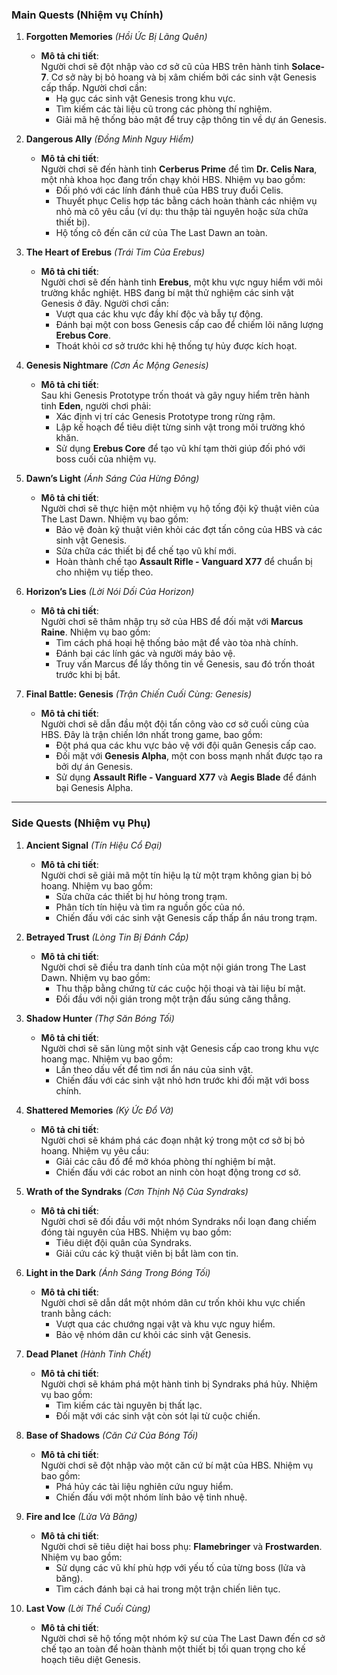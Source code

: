 ### **Main Quests (Nhiệm vụ Chính)**

1. **Forgotten Memories** _(Hồi Ức Bị Lãng Quên)_
    
    - **Mô tả chi tiết**:  
        Người chơi sẽ đột nhập vào cơ sở cũ của HBS trên hành tinh **Solace-7**. Cơ sở này bị bỏ hoang và bị xâm chiếm bởi các sinh vật Genesis cấp thấp. Người chơi cần:
        - Hạ gục các sinh vật Genesis trong khu vực.
        - Tìm kiếm các tài liệu cũ trong các phòng thí nghiệm.
        - Giải mã hệ thống bảo mật để truy cập thông tin về dự án Genesis.
2. **Dangerous Ally** _(Đồng Minh Nguy Hiểm)_
    
    - **Mô tả chi tiết**:  
        Người chơi sẽ đến hành tinh **Cerberus Prime** để tìm **Dr. Celis Nara**, một nhà khoa học đang trốn chạy khỏi HBS. Nhiệm vụ bao gồm:
        - Đối phó với các lính đánh thuê của HBS truy đuổi Celis.
        - Thuyết phục Celis hợp tác bằng cách hoàn thành các nhiệm vụ nhỏ mà cô yêu cầu (ví dụ: thu thập tài nguyên hoặc sửa chữa thiết bị).
        - Hộ tống cô đến căn cứ của The Last Dawn an toàn.
3. **The Heart of Erebus** _(Trái Tim Của Erebus)_
    
    - **Mô tả chi tiết**:  
        Người chơi sẽ đến hành tinh **Erebus**, một khu vực nguy hiểm với môi trường khắc nghiệt. HBS đang bí mật thử nghiệm các sinh vật Genesis ở đây. Người chơi cần:
        - Vượt qua các khu vực đầy khí độc và bẫy tự động.
        - Đánh bại một con boss Genesis cấp cao để chiếm lõi năng lượng **Erebus Core**.
        - Thoát khỏi cơ sở trước khi hệ thống tự hủy được kích hoạt.
4. **Genesis Nightmare** _(Cơn Ác Mộng Genesis)_
    
    - **Mô tả chi tiết**:  
        Sau khi Genesis Prototype trốn thoát và gây nguy hiểm trên hành tinh **Eden**, người chơi phải:
        - Xác định vị trí các Genesis Prototype trong rừng rậm.
        - Lập kế hoạch để tiêu diệt từng sinh vật trong môi trường khó khăn.
        - Sử dụng **Erebus Core** để tạo vũ khí tạm thời giúp đối phó với boss cuối của nhiệm vụ.
5. **Dawn’s Light** _(Ánh Sáng Của Hừng Đông)_
    
    - **Mô tả chi tiết**:  
        Người chơi sẽ thực hiện một nhiệm vụ hộ tống đội kỹ thuật viên của The Last Dawn. Nhiệm vụ bao gồm:
        - Bảo vệ đoàn kỹ thuật viên khỏi các đợt tấn công của HBS và các sinh vật Genesis.
        - Sửa chữa các thiết bị để chế tạo vũ khí mới.
        - Hoàn thành chế tạo **Assault Rifle - Vanguard X77** để chuẩn bị cho nhiệm vụ tiếp theo.
6. **Horizon’s Lies** _(Lời Nói Dối Của Horizon)_
    
    - **Mô tả chi tiết**:  
        Người chơi sẽ thâm nhập trụ sở của HBS để đối mặt với **Marcus Raine**. Nhiệm vụ bao gồm:
        - Tìm cách phá hoại hệ thống bảo mật để vào tòa nhà chính.
        - Đánh bại các lính gác và người máy bảo vệ.
        - Truy vấn Marcus để lấy thông tin về Genesis, sau đó trốn thoát trước khi bị bắt.
7. **Final Battle: Genesis** _(Trận Chiến Cuối Cùng: Genesis)_
    
    - **Mô tả chi tiết**:  
        Người chơi sẽ dẫn đầu một đội tấn công vào cơ sở cuối cùng của HBS. Đây là trận chiến lớn nhất trong game, bao gồm:
        - Đột phá qua các khu vực bảo vệ với đội quân Genesis cấp cao.
        - Đối mặt với **Genesis Alpha**, một con boss mạnh nhất được tạo ra bởi dự án Genesis.
        - Sử dụng **Assault Rifle - Vanguard X77** và **Aegis Blade** để đánh bại Genesis Alpha.

---

### **Side Quests (Nhiệm vụ Phụ)**

1. **Ancient Signal** _(Tín Hiệu Cổ Đại)_
    
    - **Mô tả chi tiết**:  
        Người chơi sẽ giải mã một tín hiệu lạ từ một trạm không gian bị bỏ hoang. Nhiệm vụ bao gồm:
        - Sửa chữa các thiết bị hư hỏng trong trạm.
        - Phân tích tín hiệu và tìm ra nguồn gốc của nó.
        - Chiến đấu với các sinh vật Genesis cấp thấp ẩn náu trong trạm.
2. **Betrayed Trust** _(Lòng Tin Bị Đánh Cắp)_
    
    - **Mô tả chi tiết**:  
        Người chơi sẽ điều tra danh tính của một nội gián trong The Last Dawn. Nhiệm vụ bao gồm:
        - Thu thập bằng chứng từ các cuộc hội thoại và tài liệu bí mật.
        - Đối đầu với nội gián trong một trận đấu súng căng thẳng.
3. **Shadow Hunter** _(Thợ Săn Bóng Tối)_
    
    - **Mô tả chi tiết**:  
        Người chơi sẽ săn lùng một sinh vật Genesis cấp cao trong khu vực hoang mạc. Nhiệm vụ bao gồm:
        - Lần theo dấu vết để tìm nơi ẩn náu của sinh vật.
        - Chiến đấu với các sinh vật nhỏ hơn trước khi đối mặt với boss chính.
4. **Shattered Memories** _(Ký Ức Đổ Vỡ)_
    
    - **Mô tả chi tiết**:  
        Người chơi sẽ khám phá các đoạn nhật ký trong một cơ sở bị bỏ hoang. Nhiệm vụ yêu cầu:
        - Giải các câu đố để mở khóa phòng thí nghiệm bí mật.
        - Chiến đấu với các robot an ninh còn hoạt động trong cơ sở.
5. **Wrath of the Syndraks** _(Cơn Thịnh Nộ Của Syndraks)_
    
    - **Mô tả chi tiết**:  
        Người chơi sẽ đối đầu với một nhóm Syndraks nổi loạn đang chiếm đóng tài nguyên của HBS. Nhiệm vụ bao gồm:
        - Tiêu diệt đội quân của Syndraks.
        - Giải cứu các kỹ thuật viên bị bắt làm con tin.
6. **Light in the Dark** _(Ánh Sáng Trong Bóng Tối)_
    
    - **Mô tả chi tiết**:  
        Người chơi sẽ dẫn dắt một nhóm dân cư trốn khỏi khu vực chiến tranh bằng cách:
        - Vượt qua các chướng ngại vật và khu vực nguy hiểm.
        - Bảo vệ nhóm dân cư khỏi các sinh vật Genesis.
7. **Dead Planet** _(Hành Tinh Chết)_
    
    - **Mô tả chi tiết**:  
        Người chơi sẽ khám phá một hành tinh bị Syndraks phá hủy. Nhiệm vụ bao gồm:
        - Tìm kiếm các tài nguyên bị thất lạc.
        - Đối mặt với các sinh vật còn sót lại từ cuộc chiến.
8. **Base of Shadows** _(Căn Cứ Của Bóng Tối)_
    
    - **Mô tả chi tiết**:  
        Người chơi sẽ đột nhập vào một căn cứ bí mật của HBS. Nhiệm vụ bao gồm:
        - Phá hủy các tài liệu nghiên cứu nguy hiểm.
        - Chiến đấu với một nhóm lính bảo vệ tinh nhuệ.
9. **Fire and Ice** _(Lửa Và Băng)_
    
    - **Mô tả chi tiết**:  
        Người chơi sẽ tiêu diệt hai boss phụ: **Flamebringer** và **Frostwarden**. Nhiệm vụ bao gồm:
        - Sử dụng các vũ khí phù hợp với yếu tố của từng boss (lửa và băng).
        - Tìm cách đánh bại cả hai trong một trận chiến liên tục.
10. **Last Vow** _(Lời Thề Cuối Cùng)_
    
    - **Mô tả chi tiết**:  
        Người chơi sẽ hộ tống một nhóm kỹ sư của The Last Dawn đến cơ sở chế tạo an toàn để hoàn thành một thiết bị tối quan trọng cho kế hoạch tiêu diệt Genesis.